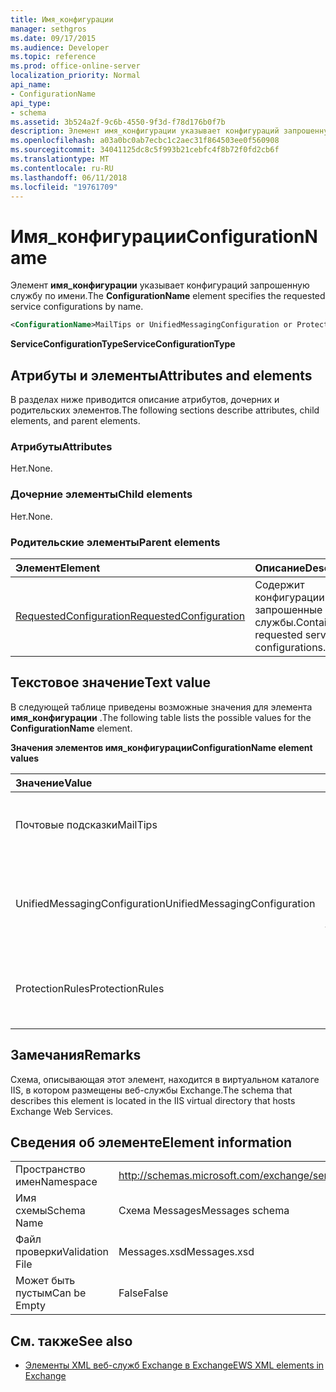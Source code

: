 ```yaml
---
title: Имя_конфигурации
manager: sethgros
ms.date: 09/17/2015
ms.audience: Developer
ms.topic: reference
ms.prod: office-online-server
localization_priority: Normal
api_name:
- ConfigurationName
api_type:
- schema
ms.assetid: 3b524a2f-9c6b-4550-9f3d-f78d176b0f7b
description: Элемент имя_конфигурации указывает конфигураций запрошенную службу по имени.
ms.openlocfilehash: a03a0bc0ab7ecbc1c2aec31f864503ee0f560908
ms.sourcegitcommit: 34041125dc8c5f993b21cebfc4f8b72f0fd2cb6f
ms.translationtype: MT
ms.contentlocale: ru-RU
ms.lasthandoff: 06/11/2018
ms.locfileid: "19761709"
---
```

# <a name="configurationname"></a><span data-ttu-id="0a222-103">Имя_конфигурации</span><span class="sxs-lookup"><span data-stu-id="0a222-103">ConfigurationName</span></span>

<span data-ttu-id="0a222-104">Элемент **имя_конфигурации** указывает конфигураций запрошенную службу по имени.</span><span class="sxs-lookup"><span data-stu-id="0a222-104">The **ConfigurationName** element specifies the requested service configurations by name.</span></span> 
  
```xml
<ConfigurationName>MailTips or UnifiedMessagingConfiguration or ProtectionRules</ConfigurationName>
```

 <span data-ttu-id="0a222-105">**ServiceConfigurationType**</span><span class="sxs-lookup"><span data-stu-id="0a222-105">**ServiceConfigurationType**</span></span>
## <a name="attributes-and-elements"></a><span data-ttu-id="0a222-106">Атрибуты и элементы</span><span class="sxs-lookup"><span data-stu-id="0a222-106">Attributes and elements</span></span>

<span data-ttu-id="0a222-107">В разделах ниже приводится описание атрибутов, дочерних и родительских элементов.</span><span class="sxs-lookup"><span data-stu-id="0a222-107">The following sections describe attributes, child elements, and parent elements.</span></span>
  
### <a name="attributes"></a><span data-ttu-id="0a222-108">Атрибуты</span><span class="sxs-lookup"><span data-stu-id="0a222-108">Attributes</span></span>

<span data-ttu-id="0a222-109">Нет.</span><span class="sxs-lookup"><span data-stu-id="0a222-109">None.</span></span>
  
### <a name="child-elements"></a><span data-ttu-id="0a222-110">Дочерние элементы</span><span class="sxs-lookup"><span data-stu-id="0a222-110">Child elements</span></span>

<span data-ttu-id="0a222-111">Нет.</span><span class="sxs-lookup"><span data-stu-id="0a222-111">None.</span></span>
  
### <a name="parent-elements"></a><span data-ttu-id="0a222-112">Родительские элементы</span><span class="sxs-lookup"><span data-stu-id="0a222-112">Parent elements</span></span>

|<span data-ttu-id="0a222-113">**Элемент**</span><span class="sxs-lookup"><span data-stu-id="0a222-113">**Element**</span></span>|<span data-ttu-id="0a222-114">**Описание**</span><span class="sxs-lookup"><span data-stu-id="0a222-114">**Description**</span></span>|
|:-----|:-----|
|[<span data-ttu-id="0a222-115">RequestedConfiguration</span><span class="sxs-lookup"><span data-stu-id="0a222-115">RequestedConfiguration</span></span>](requestedconfiguration.md) <br/> |<span data-ttu-id="0a222-116">Содержит конфигурации запрошенные службы.</span><span class="sxs-lookup"><span data-stu-id="0a222-116">Contains the requested service configurations.</span></span>  <br/> |
   
## <a name="text-value"></a><span data-ttu-id="0a222-117">Текстовое значение</span><span class="sxs-lookup"><span data-stu-id="0a222-117">Text value</span></span>

<span data-ttu-id="0a222-118">В следующей таблице приведены возможные значения для элемента **имя_конфигурации** .</span><span class="sxs-lookup"><span data-stu-id="0a222-118">The following table lists the possible values for the **ConfigurationName** element.</span></span> 
  
<span data-ttu-id="0a222-119">**Значения элементов имя_конфигурации**</span><span class="sxs-lookup"><span data-stu-id="0a222-119">**ConfigurationName element values**</span></span>

|<span data-ttu-id="0a222-120">**Значение**</span><span class="sxs-lookup"><span data-stu-id="0a222-120">**Value**</span></span>|<span data-ttu-id="0a222-121">**Описание**</span><span class="sxs-lookup"><span data-stu-id="0a222-121">**Description**</span></span>|
|:-----|:-----|
|<span data-ttu-id="0a222-122">Почтовые подсказки</span><span class="sxs-lookup"><span data-stu-id="0a222-122">MailTips</span></span>  <br/> |<span data-ttu-id="0a222-123">Идентифицирует конфигурацию службы подсказок.</span><span class="sxs-lookup"><span data-stu-id="0a222-123">Identifies the MailTips service configuration.</span></span>  <br/> |
|<span data-ttu-id="0a222-124">UnifiedMessagingConfiguration</span><span class="sxs-lookup"><span data-stu-id="0a222-124">UnifiedMessagingConfiguration</span></span>  <br/> |<span data-ttu-id="0a222-125">Идентифицирует конфигурацию службы единой системы обмена сообщениями.</span><span class="sxs-lookup"><span data-stu-id="0a222-125">Identifies the Unified Messaging service configuration.</span></span>  <br/> |
|<span data-ttu-id="0a222-126">ProtectionRules</span><span class="sxs-lookup"><span data-stu-id="0a222-126">ProtectionRules</span></span>  <br/> |<span data-ttu-id="0a222-127">Идентифицирует конфигурацию службы правила защиты.</span><span class="sxs-lookup"><span data-stu-id="0a222-127">Identifies the Protection Rules service configuration.</span></span>  <br/> |
   
## <a name="remarks"></a><span data-ttu-id="0a222-128">Замечания</span><span class="sxs-lookup"><span data-stu-id="0a222-128">Remarks</span></span>

<span data-ttu-id="0a222-129">Схема, описывающая этот элемент, находится в виртуальном каталоге IIS, в котором размещены веб-службы Exchange.</span><span class="sxs-lookup"><span data-stu-id="0a222-129">The schema that describes this element is located in the IIS virtual directory that hosts Exchange Web Services.</span></span>
  
## <a name="element-information"></a><span data-ttu-id="0a222-130">Сведения об элементе</span><span class="sxs-lookup"><span data-stu-id="0a222-130">Element information</span></span>

|||
|:-----|:-----|
|<span data-ttu-id="0a222-131">Пространство имен</span><span class="sxs-lookup"><span data-stu-id="0a222-131">Namespace</span></span>  <br/> |http://schemas.microsoft.com/exchange/services/2006/messages  <br/> |
|<span data-ttu-id="0a222-132">Имя схемы</span><span class="sxs-lookup"><span data-stu-id="0a222-132">Schema Name</span></span>  <br/> |<span data-ttu-id="0a222-133">Схема Messages</span><span class="sxs-lookup"><span data-stu-id="0a222-133">Messages schema</span></span>  <br/> |
|<span data-ttu-id="0a222-134">Файл проверки</span><span class="sxs-lookup"><span data-stu-id="0a222-134">Validation File</span></span>  <br/> |<span data-ttu-id="0a222-135">Messages.xsd</span><span class="sxs-lookup"><span data-stu-id="0a222-135">Messages.xsd</span></span>  <br/> |
|<span data-ttu-id="0a222-136">Может быть пустым</span><span class="sxs-lookup"><span data-stu-id="0a222-136">Can be Empty</span></span>  <br/> |<span data-ttu-id="0a222-137">False</span><span class="sxs-lookup"><span data-stu-id="0a222-137">False</span></span>  <br/> |
   
## <a name="see-also"></a><span data-ttu-id="0a222-138">См. также</span><span class="sxs-lookup"><span data-stu-id="0a222-138">See also</span></span>



- [<span data-ttu-id="0a222-139">Элементы XML веб-служб Exchange в Exchange</span><span class="sxs-lookup"><span data-stu-id="0a222-139">EWS XML elements in Exchange</span></span>](ews-xml-elements-in-exchange.md)


